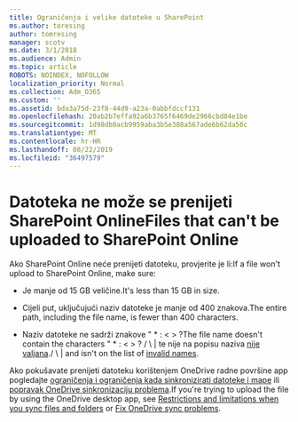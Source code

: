 ```yaml
---
title: Ograničenja i velike datoteke u SharePoint
ms.author: toresing
author: tomresing
manager: scotv
ms.date: 3/1/2018
ms.audience: Admin
ms.topic: article
ROBOTS: NOINDEX, NOFOLLOW
localization_priority: Normal
ms.collection: Adm_O365
ms.custom: ''
ms.assetid: bda3a75d-23f8-44d9-a23a-0abbfdccf131
ms.openlocfilehash: 20ab2b7effa92a6b3765f6469de2966cbd84e1be
ms.sourcegitcommit: 1d98db8acb9959aba3b5e308a567ade6b62da56c
ms.translationtype: MT
ms.contentlocale: hr-HR
ms.lasthandoff: 08/22/2019
ms.locfileid: "36497579"
---
```

# <a name="files-that-cant-be-uploaded-to-sharepoint-online"></a><span data-ttu-id="bf212-102">Datoteka ne može se prenijeti SharePoint Online</span><span class="sxs-lookup"><span data-stu-id="bf212-102">Files that can't be uploaded to SharePoint Online</span></span>

<span data-ttu-id="bf212-103">Ako SharePoint Online neće prenijeti datoteku, provjerite je li:</span><span class="sxs-lookup"><span data-stu-id="bf212-103">If a file won't upload to SharePoint Online, make sure:</span></span>
  
- <span data-ttu-id="bf212-104">Je manje od 15 GB veličine.</span><span class="sxs-lookup"><span data-stu-id="bf212-104">It's less than 15 GB in size.</span></span>
    
- <span data-ttu-id="bf212-105">Cijeli put, uključujući naziv datoteke je manje od 400 znakova.</span><span class="sxs-lookup"><span data-stu-id="bf212-105">The entire path, including the file name, is fewer than 400 characters.</span></span>
    
- <span data-ttu-id="bf212-106">Naziv datoteke ne sadrži znakove " \* : \< \> ?</span><span class="sxs-lookup"><span data-stu-id="bf212-106">The file name doesn't contain the characters " \* : \< \> ?</span></span> <span data-ttu-id="bf212-107">/ \ | te nije na popisu naziva [nije valjana](https://go.microsoft.com/fwlink/?linkid=866430).</span><span class="sxs-lookup"><span data-stu-id="bf212-107">/ \ | and isn't on the list of [invalid names](https://go.microsoft.com/fwlink/?linkid=866430).</span></span>
    
<span data-ttu-id="bf212-108">Ako pokušavate prenijeti datoteku korištenjem OneDrive radne površine app pogledajte [ograničenja i ograničenja kada sinkronizirati datoteke i mape](http://go.microsoft.com/fwlink/p/?LinkID=717734) ili [popravak OneDrive sinkronizaciju problema](https://go.microsoft.com/fwlink/?linkid=866431).</span><span class="sxs-lookup"><span data-stu-id="bf212-108">If you're trying to upload the file by using the OneDrive desktop app, see [Restrictions and limitations when you sync files and folders](http://go.microsoft.com/fwlink/p/?LinkID=717734) or [Fix OneDrive sync problems](https://go.microsoft.com/fwlink/?linkid=866431).</span></span>
  

